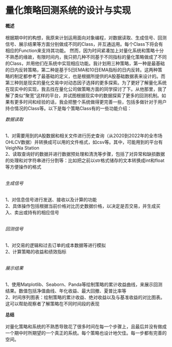 # 量化策略回测系统的设计与实现

**概述**
<br />
<br />根据期中时的构想，我原来计划运用面向对象编程，对数据读取、生成信号、回测信号、展示结果等方面分别做成不同的Class，并互通运用。每个Class下将会有相应的Function来支持其功能。
然而，因为时间紧凑加上对量化系统和策略十分不熟悉的缘故，有限时间内，我只把几种不同基于不同指标的量化策略做成了不同的Class，并用他们在系统中实现相应功能。我计划用三种策略，第一种是最基础的日内反转策略，第二种是基于5日EMA和10日EMA指标的日内反转。这两种策略的制定都参考了最基础的定义，也是根据所提供的A股基础数据表来设计的。而第三种则是现实的量化交易中对动态因子选择的更多探索。为了更好了解量化系统在现实中的实现，我去找在量化公司做策略方面的同学探讨了下。从他那里，我了解了类似“聚宽”这样的平台，并试图根据现实中的数据探索了更多的回测机制。如果有更多时间和经验的话，我会把整个系统做得更完善一些，包括多做针对于用户持仓情况的Class等。以下是每个策略Class有的一些功能介绍：
<br />

*数据读取*

<br />1、对需要用到的A股数据和相关文件进行历史查询（从2020到2022年的全市场OHLCV数据）并转换成可以用的文件格式，如csv等。其中，可能用到的平台有VeighNa Station
<br />2、读取查询好的数据并进行数据预处理和清洗等步骤，包括了对异常和缺损数据的处理和对字符串进行分割等：比如把之前以str格式储存的文本转换成int和float等方便操作的格式
<br />
<br />

*生成信号*

<br />1、对信息信号进行发送、接收以及计算的功能
<br />2、具体操作包括根据当前价格对比历史数据价格，以决定是否交易，并生成买入、卖出或持有的相应信号
<br />
<br />

*回测信号*

<br />1、对交易的逻辑和过去订单的成本数据等进行模拟
<br />2、计算策略的收益和绩效指标
<br />
<br />

*展示结果*

<br />1、使用Matplotlib、Seaborn、Panda等绘制策略的累计收益曲线，来展示回测结果。数值包括净值曲线、年化收益、最大回撤、夏普比率等
<br />2、时间序列图表：绘制策略的累计收益、绝对收益以及与基准收益的对比图表。这可以帮助观察者了解策略在不同时间段的表现

**总结**
<br />
<br />对量化策略和系统的不熟悉导致花了很多时间在每一个步骤上，且最后并没有做成一个期中时所期望的一个真正的系统。每个策略也设计地欠佳。每一步都有完善的空间。
